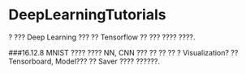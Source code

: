 # DeepLearningTutorials
? ??? Deep Learning ??? ?? Tensorflow ?? ??? ???? ????.

###16.12.8
MNIST ???? ???? NN, CNN ??? ?? ?? ?? ? Visualization? ?? Tensorboard, Model??? ?? Saver ???? ??????.